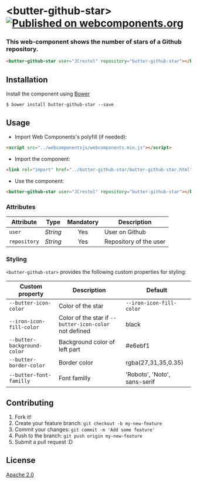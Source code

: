 # \<butter-github-star\> [![Published on webcomponents.org](https://img.shields.io/badge/webcomponents.org-published-blue.svg)](https://www.webcomponents.org/element/JCrestel/butter-github-star)

### This web-component shows the number of stars of a Github repository. 

<!---
```
<custom-element-demo>
  <template>
    <script src="../webcomponentsjs/webcomponents-lite.js"></script>
    <link rel="import" href="../butter-github-star/butter-github-star.html">
    <next-code-block></next-code-block>
  </template>
</custom-element-demo>
```
-->
```html
<butter-github-star user="JCrestel" repository="butter-github-star"></butter-github-star>
```

## Installation
Install the component using [Bower](https://bower.io/)

```$ bower install butter-github-star --save```

## Usage
* Import Web Components's polyfill (if needed):
```html
<script src="../webcomponentsjs/webcomponents.min.js"></script>
```
* Import the component:
```html
<link rel="import" href="../butter-github-star/butter-github-star.html">
```
* Use the component:
```html
<butter-github-star user="JCrestel" repository="butter-github-star"></butter-github-star>
```
### Attributes
Attribute | Type | Mandatory | Description
----------|:----:|:---------:|-------------
`user` | *String* | Yes | User on Github
`repository` | *String* | Yes | Repository of the user

### Styling
`<butter-github-star>` provides the following custom properties for styling:

Custom property | Description | Default
----------------|-------------|----------
`--butter-icon-color` | Color of the star | `--iron-icon-fill-color`
`--iron-icon-fill-color` | Color of the star if `--butter-icon-color` not defined | black
`--butter-background-color` | Background color of left part | #e6ebf1
`--butter-border-color` | Border color | rgba(27,31,35,0.35)
`--butter-font-familly` | Font familly | 'Roboto', 'Noto', sans-serif


## Contributing
1. Fork it!
2. Create your feature branch: ```git checkout -b my-new-feature```
3. Commit your changes: ```git commit -m 'Add some feature'```
4. Push to the branch: ```git push origin my-new-feature```
5. Submit a pull request :D

## License
[Apache 2.0](http://www.apache.org/licenses/LICENSE-2.0)